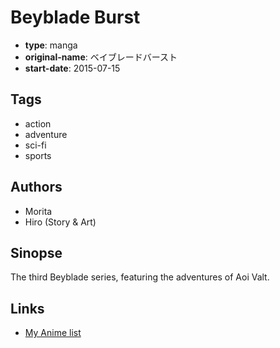 # Beyblade Burst

-   **type**: manga
-   **original-name**: ベイブレードバースト
-   **start-date**: 2015-07-15

## Tags

-   action
-   adventure
-   sci-fi
-   sports

## Authors

-   Morita
-   Hiro (Story & Art)

## Sinopse

The third Beyblade series, featuring the adventures of Aoi Valt.

## Links

-   [My Anime list](https://myanimelist.net/manga/93787/Beyblade_Burst)
